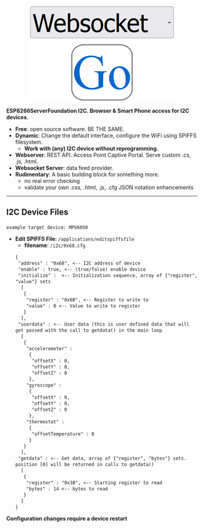 <p align="center">
    <img src="WebsocketGo.png" alt="Websocket Go">
</p>

**ESP8266ServerFoundation I2C.  Browser & Smart Phone access for I2C devices.**

- **Free**: open source software.  BE THE SAME.
- **Dynamic**: Change the default interface, configure the WiFi using SPIFFS filesystem.
  - **Work with (any) I2C device without reprogramming.**
- **Webserver**: REST API.  Access Point Captive Portal.  Serve custom .cs, .js, .html.
- **Websocket Server**: data feed provider.
- **Rudimentary**: A basic building block for something more.
  - no real error checking
  - validate your own .css, .html, .js, .cfg JSON notation enhancements

-----

## I2C Device Files

`example target device: MPU6050`


- **Edit SPIFFS File**: `/applications/editspiffsfile`
  - **filename**: `/i2c/0x68.cfg`
  ```
  {
   "address" : "0x68", <-- I2C address of device
   "enable" : true, <-- (true/false) enable device
   "initialize" :  <-- Initialization sequence, array of {"register", "value"} sets
    [
     {
      "register" : "0x6B", <-- Register to write to
      "value" : 0 <-- Value to write to register
     }
    ],
   "userdata" : <-- User data (this is user defined data that will get passed with the call to getdata() in the main loop
    [
     {
      "accelerometer" :
       {
        "offsetX" : 0,
        "offsetY" : 0,
        "offsetZ" : 0
       },
      "gyroscope" :
       {
        "offsetX" : 0,
        "offsetY" : 0,
        "offsetZ" : 0
       },
      "thermostat" :
       {
        "offsetTemperature" : 0
       }
     }
    ],
   "getdata" : <-- Get data, array of {"register", "bytes"} sets.  position [0] will be returned in calls to getdata()
    [
     {
      "register" : "0x3B", <-- Starting register to read
      "bytes" : 14 <-- bytes to read
     }
    ]
  }
  ```

**Configuration changes require a device restart**
